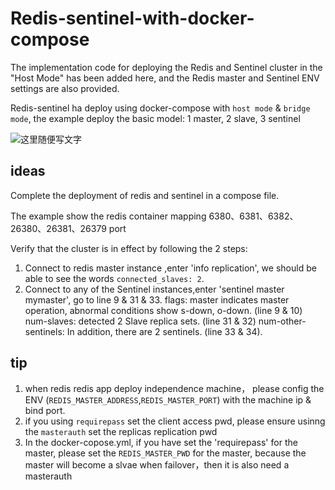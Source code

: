 # Redis-sentinel-with-docker-compose

The implementation code for deploying the Redis and Sentinel cluster in the "Host Mode" has been added here, and the Redis master and Sentinel ENV settings are also provided.

Redis-sentinel ha deploy using docker-compose with `host mode` & `bridge mode`, the example deploy the basic model: 1 master, 2 slave, 3 sentinel  


![这里随便写文字](https://imgkr.cn-bj.ufileos.com/6145772a-0cfd-4760-8edf-450d2f1bd405.png)



## ideas
Complete the deployment of redis and sentinel in a compose file.

The example show the redis container mapping 6380、6381、6382、26380、26381、26379 port

Verify that the cluster is in effect by following the 2 steps:
1. Connect to redis master instance ,enter 'info replication', we should be able to see the words `connected_slaves: 2`.
2. Connect to any of the Sentinel instances,enter 'sentinel master mymaster', go to line 9 & 31 & 33.
   flags: master indicates master operation, abnormal conditions show s-down, o-down.  (line 9 & 10)
   num-slaves: detected 2 Slave replica sets. (line 31 & 32)
   num-other-sentinels: In addition, there are 2 sentinels. (line 33 & 34).
   
## tip
1. when redis redis app deploy independence machine， please config the ENV (`REDIS_MASTER_ADDRESS`,`REDIS_MASTER_PORT`) with the  machine ip & bind port.
2. if you using `requirepass` set the client access pwd, please ensure usinng the `masterauth` set the replicas replication pwd
3. In the docker-copose.yml, if you have set the 'requirepass' for  the master, please set the `REDIS_MASTER_PWD` for the master,
   because the master will become a slvae when failover，then it is also need a masterauth
